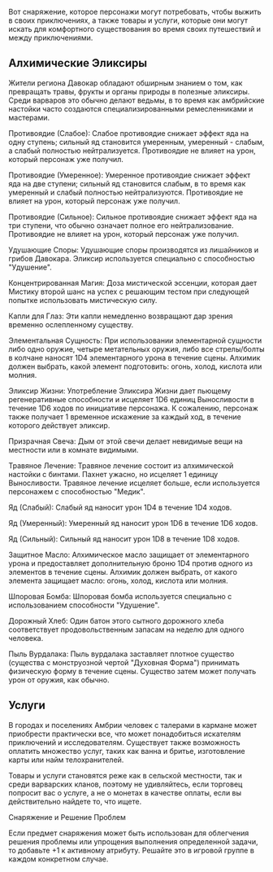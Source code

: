 Вот снаряжение, которое персонажи могут потребовать, чтобы выжить в своих приключениях, а также товары и услуги, которые они могут искать для комфортного существования во время своих путешествий и между приключениями.

## Алхимические Эликсиры

Жители региона Давокар обладают обширным знанием о том, как превращать травы, фрукты и органы природы в полезные эликсиры. Среди варваров это обычно делают ведьмы, в то время как амбрийские настойки часто создаются специализированными ремесленниками и мастерами.

Противоядие (Слабое): Слабое противоядие снижает эффект яда на одну ступень; сильный яд становится умеренным, умеренный - слабым, а слабый полностью нейтрализуется. Противоядие не влияет на урон, который персонаж уже получил.

Противоядие (Умеренное): Умеренное противоядие снижает эффект яда на две ступени; сильный яд становится слабым, в то время как умеренный и слабый полностью нейтрализуются. Противоядие не влияет на урон, который персонаж уже получил.

Противоядие (Сильное): Сильное противоядие снижает эффект яда на три ступени, что обычно означает полное его нейтрализование. Противоядие не влияет на урон, который персонаж уже получил.

Удушающие Споры: Удушающие споры производятся из лишайников и грибов Давокара. Эликсир используется специально с способностью "Удушение".

Концентрированная Магия: Доза мистической эссенции, которая дает Мистику второй шанс на успех с решающим тестом при следующей попытке использовать мистическую силу.  

Капли для Глаз: Эти капли немедленно возвращают дар зрения временно ослепленному существу.

Элементальная Сущность: При использовании элементарной сущности либо одно оружие, четыре метательных оружия, либо все стрелы/болты в колчане наносят 1D4 элементарного урона в течение сцены. Алхимик должен выбрать, какой элемент подготовить: огонь, холод, кислота или молния.

Эликсир Жизни: Употребление Эликсира Жизни дает пьющему регенеративные способности и исцеляет 1D6 единиц Выносливости в течение 1D6 ходов по инициативе персонажа. К сожалению, персонаж также получает 1 временное искажение за каждый ход, в течение которого действует эликсир.

Призрачная Свеча: Дым от этой свечи делает невидимые вещи на местности или в комнате видимыми.

Травяное Лечение: Травяное лечение состоит из алхимической настойки с бинтами. Пахнет ужасно, но исцеляет 1 единицу Выносливости. Травяное лечение исцеляет больше, если используется персонажем с способностью "Медик".

Яд (Слабый): Слабый яд наносит урон 1D4 в течение 1D4 ходов.

Яд (Умеренный): Умеренный яд наносит урон 1D6 в течение 1D6 ходов.

Яд (Сильный): Сильный яд наносит урон 1D8 в течение 1D8 ходов.

Защитное Масло: Алхимическое масло защищает от элементарного урона и предоставляет дополнительную броню 1D4 против одного из элементов в течение сцены. Алхимик должен выбрать, от какого элемента защищает масло: огонь, холод, кислота или молния.

Шпоровая Бомба: Шпоровая бомба используется специально с использованием способности "Удушение".

Дорожный Хлеб: Один батон этого сытного дорожного хлеба соответствует продовольственным запасам на неделю для одного человека.

Пыль Вурдалака: Пыль вурдалака заставляет плотное существо (существа с монструозной чертой "Духовная Форма") принимать физическую форму в течение сцены. Существо затем может получать урон от оружия, как обычно.


## Услуги
В городах и поселениях Амбрии человек с талерами в кармане может приобрести практически все, что может понадобиться искателям приключений и исследователям. Существует также возможность оплатить множество услуг, таких как ванна и бритье, изготовление карты или найм телохранителей.  

Товары и услуги становятся реже как в сельской местности, так и среди варварских кланов, поэтому не удивляйтесь, если торговец попросит вас о услуге, а не о монетах в качестве оплаты, если вы действительно найдете то, что ищете.  

Снаряжение и Решение Проблем

Если предмет снаряжения может быть использован для облегчения решения проблемы или упрощения выполнения определенной задачи, то добавьте +1 к активному атрибуту. Решайте это в игровой группе в каждом конкретном случае.